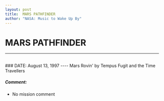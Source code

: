 ```yaml
---
layout: post
title:  MARS PATHFINDER
author: "NASA: Music to Wake Up By"
---
```


# MARS PATHFINDER
----
<br/>
### DATE: August 13, 1997
----
Mars Rovin' by Tempus Fugit and the Time Travellers

##### Comment:
* No mission comment
